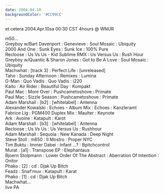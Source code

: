 ```yaml
---
date: 2004.04.10
backgroundColor: '#CC99CC'
---
```


et cetera 2004.Apr.10sa 00:30 CST 4hours @ WNUR


m50...  
Greyboy w/Bart Davenport : Genevieve : Soul Mosaic : Ubiquity  
2000 And One : Sunk Eyes : Sunk Ice : 100% Pure  
Recloose : Us Vs Us - Kid Sublime RMX : Us Versus Us : Rush Hour  
Greyboy w/Quantic & Sharon Jones : Got to Be A Love : Soul Mosaic : Ubiquity  
Machwhat : \[track 3\] : Perfect Life : \[unreleased\]  
Taho : Sunday Afternoon : Remixes : Lumina  
G-Man : Quo Vadis : Quo Vadis : i220  
Kaito : Air Rider : Beautiful Day : Kompakt  
Paul Mac : More Over : Pushcametoshove : Primate  
Paul Mac : Sizzle Season : Pushcametoshove : Primate  
Adam Marshall : \[b2\] : \[whitelabel\] : Antenna  
Alexander Kowalski : Echoes - Album Mix : Echoes : Kanzleramt  
Fabrice Lig : PGM400 Duplex Mix : Maulter : Keynote  
Ark : Avoine : Katapult : Karot  
Adam Marshall : \[b3\] : \[whitelabel\] : Antenna  
Recloose : Us Vs Us : Us Versus Us : Rushhour  
Adam Marshall : Sequoia : New Kanada : Deep Night  
Steve Stoll : m650 : Il Mostro : Proper NYC  
Tim Buktu : Immer Dabei : Infant ...? : Bpitchcontrol  
Murat : \[a1\] : Transpose EP : Elephantaus  
Bjoern Stolpmann : Lower Order Of The Abstract : Aberration Of Intention : Onitor  
Phako : \[2\] : cd : Djak Up Bitch  
Feadz : Snaf'muv : Katapult : Karat  
Phako : \[1\] : cd : Djak Up Bitch  
Machwhat...  
live PA